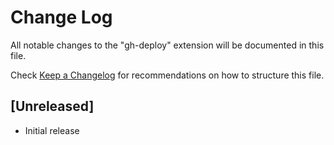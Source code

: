 # Change Log

All notable changes to the "gh-deploy" extension will be documented in this file.

Check [Keep a Changelog](http://keepachangelog.com/) for recommendations on how to structure this file.

## [Unreleased]

- Initial release